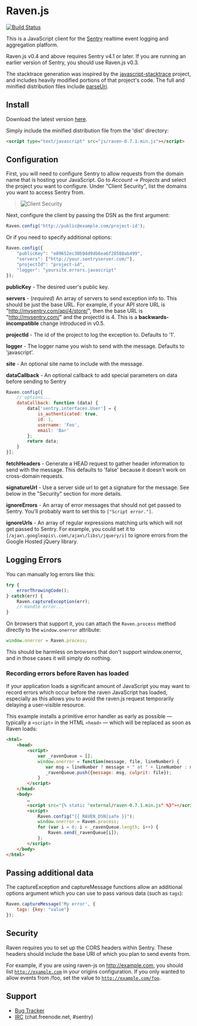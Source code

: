 # Raven.js

[![Build Status](https://secure.travis-ci.org/getsentry/raven-js.png?branch=master)](https://secure.travis-ci.org/getsentry/raven-js/builds)

This is a JavaScript client for the [Sentry][1] realtime event logging and
aggregation platform.

Raven.js v0.4 and above requires Sentry v4.1 or later. If you are running an
earlier version of Sentry, you should use Raven.js v0.3.

The stacktrace generation was inspired by the [javascript-stacktrace][4]
project, and includes heavily modified portions of that project's code. The
full and minified distribution files include [parseUri][5].

[1]: http://getsentry.com/
[4]: https://github.com/eriwen/javascript-stacktrace
[5]: http://blog.stevenlevithan.com/archives/parseuri

## Install

Download the latest version [here][5].


Simply include the minified distribution file from the 'dist' directory:

```html
<script type="text/javascript" src="js/raven-0.7.1.min.js"></script>
```

[5]: https://github.com/downloads/getsentry/raven-js/raven-js-0.7.1.tar.gz


## Configuration

First, you will need to configure Sentry to allow requests from the domain name
that is hosting your JavaScript. Go to *Account &rarr; Projects* and select
the project you want to configure. Under "Client Security", list the domains
you want to access Sentry from.

>![Client Security](http://f.cl.ly/items/1t2A33243O2V1U160C39/client-security.png)

Next, configure the client by passing the DSN as the first argument:

```javascript
Raven.config('http://public@example.com/project-id');
```

Or if you need to specify additional options:

```javascript
Raven.config({
    "publicKey": "e89652ec30b94d9db6ea6f28580ab499",
    "servers": ["http://your.sentryserver.com/"],
    "projectId": "project-id",
    "logger": "yoursite.errors.javascript"
});
```

**publicKey** - The desired user's public key.

**servers** - (*required*) An array of servers to send exception info to. This
should be just the base URL. For example, if your API store URL is
"http://mysentry.com/api/4/store/", then the base URL is "http://mysentry.com/"
and the projectId is 4. This is a **backwards-incompatible** change introduced
in v0.5.

**projectId** - The id of the project to log the exception to. Defaults to '1'.

**logger** - The logger name you wish to send with the message. Defaults to
'javascript'.

**site** - An optional site name to include with the message.

**dataCallback** - An optional callback to add special parameters on data before sending to Sentry

```javascript
Raven.config({
    // options...
    dataCallback: function (data) {
        data['sentry.interfaces.User'] = {
            is_authenticated: true,
            id: 1,
            username: 'Foo',
            email: 'Bar'
        };
        return data;
    }
}];
```

**fetchHeaders** - Generate a HEAD request to gather header information to send
with the message. This defaults to 'false' because it doesn't work on
cross-domain requests.

**signatureUrl** - Use a server side url to get a signature for the message.
See below in the "Security" section for more details.

**ignoreErrors** - An array of error messages that should not get passed to
Sentry. You'll probably want to set this to `["Script error."]`.

**ignoreUrls** - An array of regular expressions matching urls which will not
get passed to Sentry. For example, you could set it to
`[/ajax\.googleapis\.com\/ajax\/libs\/jquery/i]` to ignore errors from the
Google Hosted jQuery library.

## Logging Errors

You can manually log errors like this:

```javascript
try {
    errorThrowingCode();
} catch(err) {
    Raven.captureException(err);
    // Handle error...
}
```

On browsers that support it, you can attach the `Raven.process` method directly
to the `window.onerror` attribute:

```javascript
window.onerror = Raven.process;
```

This should be harmless on browsers that don't support window.onerror, and in
those cases it will simply do nothing.

### Recording errors before Raven has loaded

If your application loads a significant amount of JavaScript you may want to record errors which
occur before the raven JavaScript has loaded, especially as this allows you to avoid the raven.js
request temporarily delaying a user-visible resource.

This example installs a primitive error handler as early as possible — typically a `<script>` in
the HTML `<head>` — which will be replaced as soon as Raven loads:

```html
<html>
    <head>
        <script>
            var _ravenQueue = [];
            window.onerror = function(message, file, lineNumber) {
               var msg = lineNumber ? message + " at " + lineNumber : message;
               _ravenQueue.push({message: msg, culprit: file});
            }
        </script>
    </head>
    <body>
        …
        <script src="{% static "external/raven-0.7.1.min.js" %}"></script>
        <script>
            Raven.config("{{ RAVEN_DSN|safe }}");
            window.onerror = Raven.process;
            for (var i = 0; i < _ravenQueue.length; i++) {
                Raven.send(_ravenQueue[i]);
            };
        </script>
    </body>
</html>
```


## Passing additional data

The captureException and captureMessage functions allow an additional options argument which
you can use to pass various data (such as ``tags``):

```javascript
Raven.captureMessage('My error', {
    tags: {key: "value"}
});
```

## Security

Raven requires you to set up the CORS headers within Sentry. These headers
should include the base URI of which you plan to send events from.

For example, if you are using raven-js on http://example.com, you should list
<code>http://example.com</code> in your origins configuration. If you only
wanted to allow events from /foo, set the value to
<code>http://example.com/foo</code>.

## Support

 * [Bug Tracker](https://github.com/getsentry/raven-js/issues)
 * [IRC](irc://chat.freenode.net/sentry) (chat.freenode.net, #sentry)
